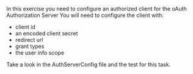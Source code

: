 In this exercise you need to configure an authorized client for the oAuth Authorization Server
You will need to configure the client with:
- client id
- an encoded client secret
- redirect url
- grant types
- the user info scope

Take a look in the AuthServerConfig file and the test for this task. 